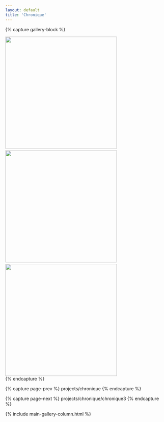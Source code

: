 ```yaml
---
layout: default
title: 'Chronique'
---
```



{% capture gallery-block %}
    <div style="padding-bottom:5px">
        <img src="{{ site.github.url }}/assets/img/projects/chronique/P1014074.jpg"
            width="350" alt=""/>
    </div>
    <div style="padding-bottom:5px">
        <img src="{{ site.github.url }}/assets/img/projects/chronique/P1013177.jpg"
            width="350" alt=""/>
    </div>
    <div>
        <img src="{{ site.github.url }}/assets/img/projects/chronique/01013604.jpg"
            width="350" alt=""/>
    </div>
{% endcapture %}

{% capture page-prev %}
projects/chronique
{% endcapture %}

{% capture page-next %}
projects/chronique/chronique3
{% endcapture %}

{% include main-gallery-column.html %}